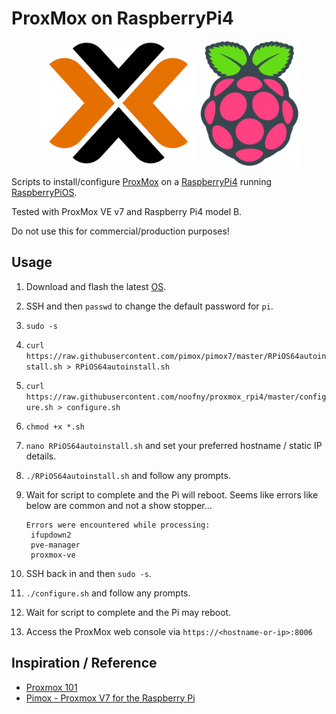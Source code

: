 # ProxMox on RaspberryPi4

<p align="center">
    <img height="200" alt="ProxMox Logo" src="img/logo_proxmox.png">
    <img height="200" alt="RaspberryPi Logo" src="img/logo_rpi.png">
</p>

Scripts to install/configure [ProxMox](https://www.proxmox.com/en/) on a [RaspberryPi4](https://www.raspberrypi.com/products/raspberry-pi-4-model-b/) running [RaspberryPiOS](https://www.raspberrypi.com/software/).

Tested with ProxMox VE v7 and Raspberry Pi4 model B.

Do not use this for commercial/production purposes!

## Usage

1. Download and flash the latest [OS](https://downloads.raspberrypi.org/raspios_arm64/images/).
1. SSH and then `passwd` to change the default password for `pi`.
1. `sudo -s`
1. `curl https://raw.githubusercontent.com/pimox/pimox7/master/RPiOS64autoinstall.sh > RPiOS64autoinstall.sh`
1. `curl https://raw.githubusercontent.com/noofny/proxmox_rpi4/master/configure.sh > configure.sh`
1. `chmod +x *.sh`
1. `nano RPiOS64autoinstall.sh` and set your preferred hostname / static IP details.
1. `./RPiOS64autoinstall.sh` and follow any prompts.
1. Wait for script to complete and the Pi will reboot. Seems like errors like below are common and not a show stopper...

    ```text
    Errors were encountered while processing:
     ifupdown2
     pve-manager
     proxmox-ve
    ```

1. SSH back in and then `sudo -s`.
1. `./configure.sh` and follow any prompts.
1. Wait for script to complete and the Pi may reboot.
1. Access the ProxMox web console via `https://<hostname-or-ip>:8006`

## Inspiration / Reference

- [Proxmox 101](https://medium.com/devops-dudes/proxmox-101-8204eb154cd5)
- [Pimox - Proxmox V7 for the Raspberry Pi](https://github.com/pimox/pimox7)
